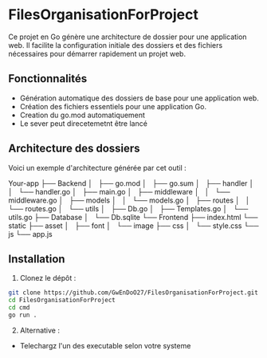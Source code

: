 # FilesOrganisationForProject

Ce projet en Go génère une architecture de dossier pour une application web. Il facilite la configuration initiale des dossiers et des fichiers nécessaires pour démarrer rapidement un projet web.

## Fonctionnalités

- Génération automatique des dossiers de base pour une application web.
- Création des fichiers essentiels pour une application Go.
- Creation du go.mod automatiquement
- Le sever peut direcetemetnt être lancé

## Architecture des dossiers

Voici un exemple d'architecture générée par cet outil :

Your-app
├── Backend
│   ├── go.mod
│   ├── go.sum
│   ├── handler
│   │   └── handler.go
│   ├── main.go
│   ├── middleware
│   │   └── middleware.go
│   ├── models
│   │   └── models.go
│   ├── routes
│   │   └── routes.go
│   └── utils
│       ├── Db.go
│       ├── Templates.go
│       └── utils.go
├── Database
│   └── Db.sqlite
└── Frontend
    ├── index.html
    └── static
        ├── asset
        │   ├── font
        │   └── image
        ├── css
        │   └── style.css
        └── js
            └── app.js



## Installation

1. Clonez le dépôt :

```sh
git clone https://github.com/GwEnDoO27/FilesOrganisationForProject.git
cd FilesOrganisationForProject
cd cmd
go run .
```

2. Alternative :
- Telechargz l'un des executable selon votre systeme